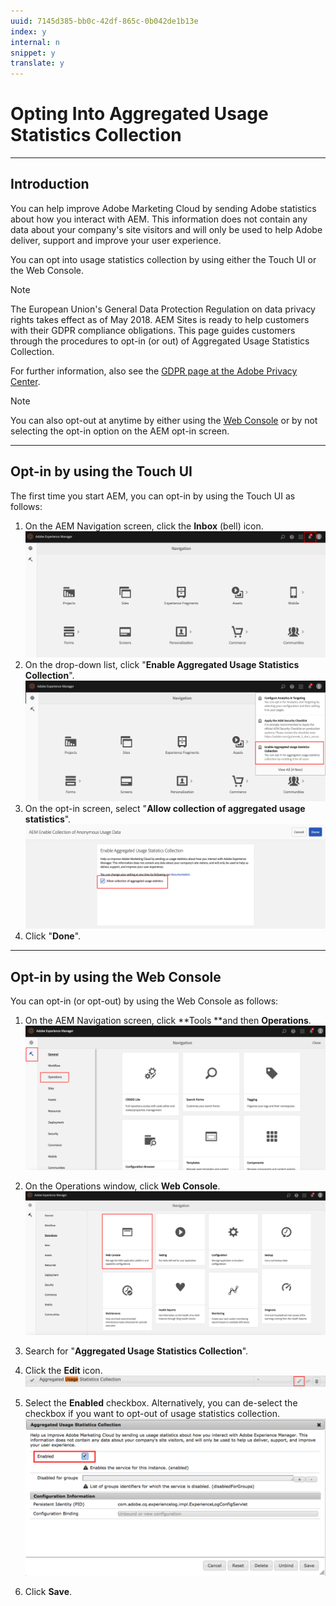 ```yaml
---
uuid: 7145d385-bb0c-42df-865c-0b042de1b13e
index: y
internal: n
snippet: y
translate: y
---
```


# Opting Into Aggregated Usage Statistics Collection

---

## Introduction

You can help improve Adobe Marketing Cloud by sending Adobe statistics about how you interact with AEM. This information does not contain any data about your company's site visitors and will only be used to help Adobe deliver, support and improve your user experience.

You can opt into usage statistics collection by using either the Touch UI or the Web Console.

>[!NOTE]
>
><p>The European Union's General Data Protection Regulation on data privacy rights takes effect as of May 2018. AEM Sites is ready to help customers with their GDPR compliance obligations. This page guides customers through the procedures to opt-in (or out) of Aggregated Usage Statistics Collection.</p> <p>For further information, also see the&nbsp;<a href="https://www.adobe.com/privacy/general-data-protection-regulation.html">GDPR page at the Adobe Privacy Center</a>.</p> 

>[!NOTE]
>
><p>You can also opt-out at anytime by either using the&nbsp;<a href="/content/help/en/experience-manager/6-4/sites/deploying/using/opt-in-aggregated-usage-statistics.html?cq_ck=1524753613547#OptinbyusingtheWebConsole">Web Console</a>&nbsp;or by not selecting the opt-in option on the AEM opt-in screen.</p>

---

## Opt-in by using the Touch UI

The first time you start AEM, you can opt-in by using the Touch UI as follows:

1. On the AEM Navigation screen, click the **Inbox** (bell) icon.
   ![](assets/usage_statisticsnavigationscreen.png)
1. On the drop-down list, click "**Enable Aggregated Usage Statistics Collection**".
   ![](assets/usage_statisticsnavigationscreen2.png)
1. On the opt-in screen, select "**Allow collection of aggregated usage statistics**".
   ![](assets/usage_statisticsopt-inscreen.png)
1. Click "**Done**".

---

## Opt-in by using the Web Console

You can opt-in (or opt-out) by using the Web Console as follows:

1. On the AEM Navigation screen, click **Tools **and then **Operations**.
   ![](assets/usage_statisticsopsdashboard.png)
1. On the Operations window, click **Web Console**.
   ![](assets/usage_statisticswebconsole.png)
1. Search for "**Aggregated Usage Statistics Collection**".

1. Click the **Edit** icon.
   ![](assets/usage_statisticscollectionedit.png)
1. Select the **Enabled** checkbox. Alternatively, you can de-select the checkbox if you want to opt-out of usage statistics collection.
   ![](assets/usage_statisticsselect.png)
1. Click **Save**.

